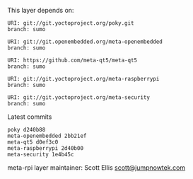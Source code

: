 This layer depends on:

    URI: git://git.yoctoproject.org/poky.git
    branch: sumo

    URI: git://git.openembedded.org/meta-openembedded
    branch: sumo

    URI: https://github.com/meta-qt5/meta-qt5
    branch: sumo

    URI: git://git.yoctoproject.org/meta-raspberrypi
    branch: sumo

    URI: git://git.yoctoproject.org/meta-security
    branch: sumo

Latest commits

    poky d240b88
    meta-openembedded 2bb21ef
    meta-qt5 d0ef3c0 
    meta-raspberrypi 2d40b00
    meta-security 1e4b45c

meta-rpi layer maintainer: Scott Ellis <scott@jumpnowtek.com>
